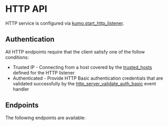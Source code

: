# HTTP API

HTTP service is configured via [kumo.start_http_listener](../kumo/start_http_listener.md).

## Authentication

All HTTP endpoints require that the client satisfy one of the follow conditions:

* Trusted IP - Connecting from a host covered by the
  [trusted_hosts](../kumo/start_http_listener.md#trusted_hosts) defined for the
  HTTP listener
* Authenticated - Provide HTTP Basic authentication credentials that are
  validated successfully by the
  [http_server_validate_auth_basic](../events/http_server_validate_auth_basic.md)
  event handler

## Endpoints

The following endpoints are available:


